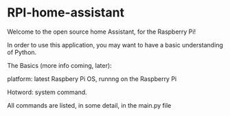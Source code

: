# RPI-home-assistant

Welcome to the open source home Assistant, for the Raspberry Pi!

In order to use this application, you may want to have a basic understanding of Python.

The Basics (more info coming, later):

platform: latest Raspbery Pi OS, runnng on the Raspberry Pi

Hotword: system command.

All commands are listed, in some detail, in the main.py file
